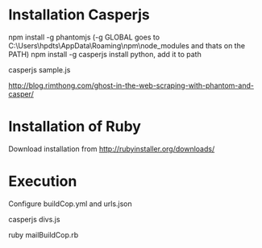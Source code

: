 Installation Casperjs
==============
npm install -g phantomjs 
(-g GLOBAL goes to C:\Users\hpdts\AppData\Roaming\npm\node_modules and thats on the PATH)
npm install -g casperjs
install python, add it to path

casperjs sample.js

http://blog.rimthong.com/ghost-in-the-web-scraping-with-phantom-and-casper/

Installation of Ruby
==============

Download installation from http://rubyinstaller.org/downloads/


Execution
==============
Configure buildCop.yml and urls.json

casperjs divs.js

ruby mailBuildCop.rb



